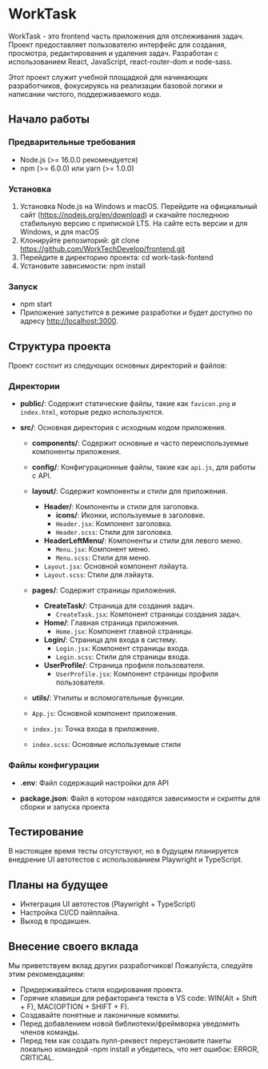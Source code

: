 # WorkTask 

WorkTask - это frontend часть приложения для отслеживания задач. Проект предоставляет пользователю интерфейс для создания, просмотра, редактирования и удаления задач. Разработан с использованием React, JavaScript, react-router-dom и node-sass.

Этот проект служит учебной площадкой для начинающих разработчиков, фокусируясь на реализации базовой логики и написании чистого, поддерживаемого кода.
## Начало работы

### Предварительные требования

* Node.js (>= 16.0.0 рекомендуется)
* npm (>= 6.0.0) или yarn (>= 1.0.0)

### Установка

1. Установка Node.js на Windows и macOS. Перейдите на официальный сайт (https://nodejs.org/en/download) и скачайте последнюю стабильную версию с припиской LTS. На сайте есть версии и для Windows, и для macOS
2. Клонируйте репозиторий: git clone https://github.com/WorkTechDevelop/frontend.git
3. Перейдите в директорию проекта: cd work-task-fontend
4. Установите зависимости: npm install

### Запуск 

* npm start
* Приложение запустится в режиме разработки и будет доступно по адресу [http://localhost:3000](http://localhost:3000).

## Структура проекта

Проект состоит из следующих основных директорий и файлов:

### Директории

- **public/**: Содержит статические файлы, такие как `favicon.png` и `index.html`, которые редко используются.
  
- **src/**: Основная директория с исходным кодом приложения.
  
  - **components/**: Содержит основные и часто переиспользуемые компоненты приложения.
  
  - **config/**: Конфигурационные файлы, такие как `api.js`, для работы с API.
  
  - **layout/**: Содержит компоненты и стили для приложения.
    - **Header/**: Компоненты и стили для заголовка.
      - **icons/**: Иконки, используемые в заголовке.
      - `Header.jsx`: Компонент заголовка.
      - `Header.scss`: Стили для заголовка.
    - **HeaderLeftMenu/**: Компоненты и стили для левого меню.
      - `Menu.jsx`: Компонент меню.
      - `Menu.scss`: Стили для меню.
    - `Layout.jsx`: Основной компонент лэйаута.
    - `Layout.scss`: Стили для лэйаута.
  
  - **pages/**: Содержит страницы приложения.
    - **CreateTask/**: Страница для создания задач.
      - `CreateTask.jsx`: Компонент страницы создания задач.
    - **Home/**: Главная страница приложения.
      - `Home.jsx`: Компонент главной страницы.
    - **Login/**: Страница для входа в систему.
      - `Login.jsx`: Компонент страницы входа.
      - `Login.scss`: Стили для страницы входа.
    - **UserProfile/**: Страница профиля пользователя.
      - `UserProfile.jsx`: Компонент страницы профиля пользователя.
  
  - **utils/**: Утилиты и вспомогательные функции.
  
  - `App.js`: Основной компонент приложения.
  - `index.js`: Точка входа в приложение.
  - `index.scss`: Основные используемые стили

### Файлы конфигурации

- **.env**: Файл содержащий настройки для API

- **package.json**: Файл в котором находятся зависимости и скрипты для сборки и запуска проекта

## Тестирование

В настоящее время тесты отсутствуют, но в будущем планируется внедрение UI автотестов с использованием Playwright и TypeScript.

## Планы на будущее

* Интеграция UI автотестов (Playwright + TypeScript)
* Настройка CI/CD пайплайна.
* Выход в продакшен.

## Внесение своего вклада

Мы приветствуем вклад других разработчиков! Пожалуйста, следуйте этим рекомендациям:

* Придерживайтесь стиля кодирования проекта.
* Горячие клавиши для рефакторинга текста в VS code: WIN(Alt + Shift + F), MAC(OPTION + SHIFT + F).
* Создавайте понятные и лаконичные коммиты.
* Перед добавлением новой библиотеки/фреймворка уведомить членов команды.
* Перед тем как создать пулл-реквест переустановите пакеты локально командой -npm install и убедитесь, что нет ошибок: ERROR, CRITICAL.
